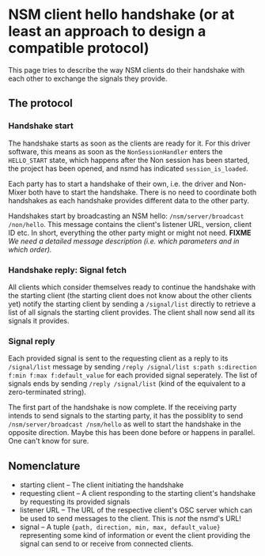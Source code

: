 # NSM client hello handshake (or at least an approach to design a compatible protocol)

This page tries to describe the way NSM clients do their handshake with each other to exchange the signals they provide.

## The protocol
### Handshake start

The handshake starts as soon as the clients are ready for it.
For this driver software, this means as soon as the `NonSessionHandler` enters the `HELLO_START` state,
which happens after the Non session has been started, the project has been opened, and nsmd has indicated `session_is_loaded`.

Each party has to start a handshake of their own, i.e. the driver and Non-Mixer both have to start the handshake.
There is no need to coordinate both handshakes as each handshake provides different data to the other party.

Handshakes start by broadcasting an NSM hello: `/nsm/server/broadcast /non/hello`.
This message contains the client's listener URL, version, client ID etc.
In short, everything the other party might or might not need.
**FIXME** _We need a detailed message description (i.e. which parameters and in which order)._

### Handshake reply: Signal fetch

All clients which consider themselves ready to continue the handshake with the starting client (the starting client does not know about the other clients yet) notify the starting client by sending a `/signal/list` directly to retrieve a list of all signals the starting client provides.
The client shall now send all its signals it provides.

### Signal reply

Each provided signal is sent to the requesting client as a reply to its `/signal/list` message by sending `/reply /signal/list s:path s:direction f:min f:max f:default_value` for each provided signal seperately.
The list of signals ends by sending `/reply /signal/list` (kind of the equivalent to a zero-terminated string).

The first part of the handshake is now complete.
If the receiving party intends to send signals to the starting party, it has the possiblity to send `/nsm/server/broadcast /nsm/hello` as well to start the handshake in the opposite direction.
Maybe this has been done before or happens in parallel.
One can't know for sure.

## Nomenclature

  * starting client – The client initiating the handshake
  * requesting client – A client responding to the starting client's handshake by requesting its provided signals
  * listener URL – The URL of the respective client's OSC server which can be used to send messages to the client. This is _not_ the nsmd's URL!
  * signal – A tuple `{path, direction, min, max, default_value}` representing some kind of information or event the client providing the signal can send to or receive from connected clients.

